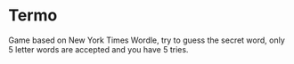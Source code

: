 # Termo
 Game based on New York Times Wordle, try to guess the secret word, only 5 letter words are accepted and you have 5 tries.
